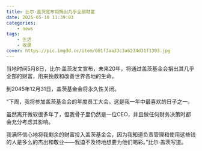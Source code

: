 ```yaml
---
title: 比尔·盖茨宣布将捐出几乎全部财富
date: 2025-05-10 11:39:03
categories: 
    - news
tags: 
    - 生活
    - 收录
cover: https://pic.imgdd.cc/item/681f3aa33c3a6234d31f1303.jpg
---
```



当地时间5月8日，比尔·盖茨发文宣布，未来20年，将通过盖茨基金会捐出其几乎全部的财富，用来挽救和改善世界各地的生命。

到2045年12月31日，盖茨基金会将永久性关闭。

 “下周，我将参加盖茨基金会的年度员工大会，这是我一年中最喜欢的日子之一。

虽然离开微软很多年了，但我骨子里仍然是一位CEO，并且做任何财务决策时都会充分考虑其影响。


我满怀信心地将我剩余的财富投入盖茨基金会，因为我知道负责管理和使用这些钱的人是多么的杰出和敬业——我迫不及待地想要为他们喝彩。”比尔·盖茨写道。



